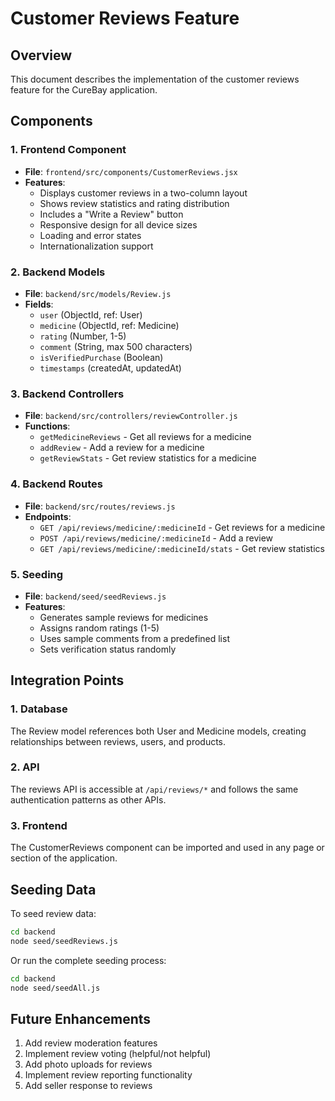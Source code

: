 # Customer Reviews Feature

## Overview
This document describes the implementation of the customer reviews feature for the CureBay application.

## Components

### 1. Frontend Component
- **File**: `frontend/src/components/CustomerReviews.jsx`
- **Features**:
  - Displays customer reviews in a two-column layout
  - Shows review statistics and rating distribution
  - Includes a "Write a Review" button
  - Responsive design for all device sizes
  - Loading and error states
  - Internationalization support

### 2. Backend Models
- **File**: `backend/src/models/Review.js`
- **Fields**:
  - `user` (ObjectId, ref: User)
  - `medicine` (ObjectId, ref: Medicine)
  - `rating` (Number, 1-5)
  - `comment` (String, max 500 characters)
  - `isVerifiedPurchase` (Boolean)
  - `timestamps` (createdAt, updatedAt)

### 3. Backend Controllers
- **File**: `backend/src/controllers/reviewController.js`
- **Functions**:
  - `getMedicineReviews` - Get all reviews for a medicine
  - `addReview` - Add a review for a medicine
  - `getReviewStats` - Get review statistics for a medicine

### 4. Backend Routes
- **File**: `backend/src/routes/reviews.js`
- **Endpoints**:
  - `GET /api/reviews/medicine/:medicineId` - Get reviews for a medicine
  - `POST /api/reviews/medicine/:medicineId` - Add a review
  - `GET /api/reviews/medicine/:medicineId/stats` - Get review statistics

### 5. Seeding
- **File**: `backend/seed/seedReviews.js`
- **Features**:
  - Generates sample reviews for medicines
  - Assigns random ratings (1-5)
  - Uses sample comments from a predefined list
  - Sets verification status randomly

## Integration Points

### 1. Database
The Review model references both User and Medicine models, creating relationships between reviews, users, and products.

### 2. API
The reviews API is accessible at `/api/reviews/*` and follows the same authentication patterns as other APIs.

### 3. Frontend
The CustomerReviews component can be imported and used in any page or section of the application.

## Seeding Data
To seed review data:
```bash
cd backend
node seed/seedReviews.js
```

Or run the complete seeding process:
```bash
cd backend
node seed/seedAll.js
```

## Future Enhancements
1. Add review moderation features
2. Implement review voting (helpful/not helpful)
3. Add photo uploads for reviews
4. Implement review reporting functionality
5. Add seller response to reviews